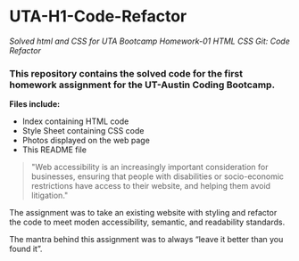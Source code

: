 # UTA-H1-Code-Refactor
*Solved html and CSS for UTA Bootcamp Homework-01 HTML CSS Git: Code Refactor*
### This repository contains the solved code for the first homework assignment for the UT-Austin Coding Bootcamp.

**Files include:**
* Index containing HTML code
* Style Sheet containing CSS code
* Photos displayed on the web page
* This README file

>"Web accessibility is an increasingly important consideration for businesses, ensuring that people with 
>disabilities or socio-economic restrictions have access to their website, and helping them avoid litigation." 

The assignment was to take an existing website with styling and refactor the code to meet moden accessibility, semantic, and readability standards. 

The mantra behind this assignment was to always “leave it better than you found it”.
